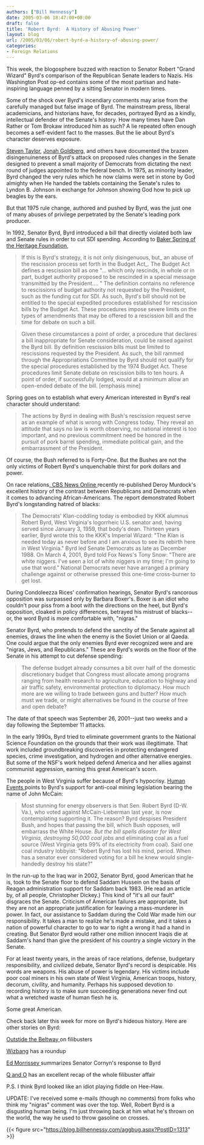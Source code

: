 ```yaml
---
authors: ["Bill Hennessy"]
date: 2005-03-06 18:47:00+00:00
draft: false
title: 'Robert Byrd:  A History of Abusing Power'
layout: blog
url: /2005/03/06/robert-byrd-a-history-of-abusing-power/
categories:
- Foreign Relations
---
```


This week, the blogosphere buzzed with reaction to Senator Robert "Grand Wizard" Byrd's comparison of the Republican Senate leaders to Nazis. His Washington Post op-ed contains some of the most partisan and hate-inspiring language penned by a sitting Senator in modern times.




Some of the shock over Byrd's incendiary comments may arise from the carefully managed but false image of Byrd. The mainstream press, liberal academicians, and historians have, for decades, portrayed Byrd as a kindly, intellectual defender of the Senate's history. How many times have Dan Rather or Tom Brokaw introduced him as such? A lie repeated often enough becomes a self-evident fact to the masses. But the lie about Byrd's character deserves exposure.




[Steven Taylor](https://www.poliblogger.com/index.php?p=6389), [Jonah Goldberg](https://www.nationalreview.com/thecorner/corner.asp), and others have documented the brazen disingenuineness of Byrd's attack on proposed rules changes in the Senate designed to prevent a small majority of Democrats from dictating the next round of judges appointed to the federal bench. In 1975, as minority leader, Byrd changed the very rules which he now claims were set in stone by God almighty when He handed the tablets containing the Senate's rules to Lyndon B. Johnson in exchange for Johnson showing God how to pick up beagles by the ears.




But that 1975 rule change, authored and pushed by Byrd, was the just one of many abuses of privilege perpetrated by the Senate's leading pork producer.




In 1992, Senator Byrd, Byrd introduced a bill that directly violated both law and Senate rules in order to cut SDI spending. According to [Baker Spring of the Heritage Foundation, ](https://www.heritage.org/Research/MissileDefense/EM331.cfm)




> 

> 
> If this is Byrd's strategy, it is not only disingenuous, but_ an abuse of the rescission process set forth in the Budget Act_. The Budget Act defines a rescission bill as one "... which only rescinds, in whole or in part, budget authority proposed to be rescinded in a special message transmitted by the President.... " The definition contains no reference to rescissions of budget authority not requested by the President, such as the funding cut for SDI. As such, Byrd's bill should not be entitled to the special expedited procedures established for rescission bills by the Budget Act. These procedures impose severe limits on the types of amendments that may be offered to a rescission bill and the time for debate on such a bill.

> 
> Given these circumstances a point of order, a procedure that declares a bill inappropriate for Senate consideration, could be raised against the Byrd bill. By definition rescission bills must be limited to rescissions requested by the President. As such, the bill rammed through the Appropriations Committee by Byrd should not qualify for the special procedures established by the 1974 Budget Act. These procedures limit Senate debate on rescission bills to ten hours. A point of order, if successfully lodged, would at a minimum allow an open-ended debate of the bill. [emphasis mine] 
> 
> 




Spring goes on to establish what every American interested in Byrd's real character should understand:




> 

> 
> The actions by Byrd in dealing with Bush's rescission request serve as an example of what is wrong with Congress today. They reveal an attitude that says no law is worth observing, no national interest is too important, and no previous commitment need be honored in the pursuit of pork barrel spending, immediate political gain, and the embarrassment of the President. 
> 
> 




Of course, the Bush referred to is Forty-One. But the Bushes are not the only victims of Robert Byrd's unquenchable thirst for pork dollars and power.




On race relations[, CBS News Online ](https://www.cbsnews.com/stories/2005/02/18/opinion/main675000.shtml)recently re-published Deroy Murdock's excellent history of the contrast between Republicans and Democrats when it comes to advancing African-Americans. The report demonstrated Robert Byrd's longstanding hatred of blacks:




> 

> 
> The Democrats' Klan-coddling today is embodied by KKK alumnus Robert Byrd, West Virginia's logorrheic U.S. senator and, having served since January 3, 1959, that body's dean. Thirteen years earlier, Byrd wrote this to the KKK's Imperial Wizard: "The Klan is needed today as never before and I am anxious to see its rebirth here in West Virginia." Byrd led Senate Democrats as late as December 1988. On March 4, 2001, Byrd told Fox News's Tony Snow: "There are white niggers. I've seen a lot of white niggers in my time; I'm going to use that word." National Democrats never have arranged a primary challenge against or otherwise pressed this one-time cross-burner to get lost.   

> 
> 




During Condoleezza Rices' confirmation hearings, Senator Byrd's rancorous opposition was surpassed only by Barbara Boxer's. Boxer is an idiot who couldn't pour piss from a boot with the directions on the heel, but Byrd's opposition, cloaked in policy differences, betrayed his mistrust of blacks--or, the word Byrd is more comfortable with, "nigras."




Senator Byrd, who pretends to defend the sanctity of the Senate against all enemies, draws the line when the enemy is the Soviet Union or al Qaeda. One could argue that the only enemies Byrd ever recognized were and are "nigras, Jews, and Republicans." These are Byrd's words on the floor of the Senate in his attempt to cut defense spending:




> 

> 
> The defense budget already consumes a bit over half of the domestic discretionary budget that Congress must allocate among programs ranging from health research to agriculture, education to highway and air traffic safety, environmental protection to diplomacy. How much more are we willing to trade between guns and butter? How much must we trade, or might alternatives be found in the course of free and open debate? 
> 
> 




The date of that speech was September 26, 2001--just two weeks and a day following the September 11 attacks.




In the early 1990s, Byrd tried to eliminate government grants to the National Science Foundation on the grounds that their work was illegitimate. That work included groundbreaking discoveries in protecting endangered species, crime investigation, and hydrogen and other alternative energies. But some of the NSF's work helped defend America and her allies against communist aggression, earning this great American's scorn.




The people in West Virginia suffer because of Byrd's hypocrisy. [Human Events ](https://www.humaneventsonline.com/blog-cb.php?range=06%2F20%2F2004+-+06%2F26%2F2004)points to Byrd's support for anti-coal mining legislation bearing the name of John McCain:




> 

> 
> Most stunning for energy observers is that Sen. Robert Byrd (D-W. Va.), who voted against McCain-Lieberman last year, is now contemplating supporting it. The reason? Byrd despises President Bush, and hopes that passing the bill, which Bush opposes, will embarrass the White House. _But the bill spells disaster for West Virginia, destroying 50,000 coal jobs_ and eliminating coal as a fuel source (West Virginia gets 99% of its electricity from coal). Said one coal industry lobbyist: "Robert Byrd has lost his mind, period. When has a senator ever considered voting for a bill he knew would single-handedly destroy his state?" 
> 
> 




In the run-up to the Iraq war in 2002, Senator Byrd, good American that he is, took to the Senate floor to defend Saddam Hussein on the basis of Reagan administration support for Saddam back 1983. (He read an article by, of all people, Christopher Dickey.) This kind of "it's all our fault" disgraces the Senate. Criticism of American failures are appropriate, but they are not an appropriate justification for leaving a mass-murderer in power. In fact, our assistance to Saddam during the Cold War made him our responsibility. It takes a man to realize he's made a mistake, and it takes a nation of powerful character to go to war to right a wrong it had a hand in creating. But Senator Byrd would rather one million innocent Iraqis die at Saddam's hand than give the president of his country a single victory in the Senate.




For at least twenty years, in the areas of race relations, defense, budgetary responsibility, and civilized debate, Senator Byrd's record is despicable. His words are weapons. His abuse of power is legendary. His victims include poor coal miners in his own state of West Virginia, American troops, history, decorum, civility, and humanity. Perhaps his supposed devotion to recording history is to make sure succeeding generations never find out what a wretched waste of human flesh he is. 




Some great American. 




Check back later this week for more on Byrd's hideous history. Here are other stories on Byrd:




[Outstide the Beltway ](https://www.outsidethebeltway.com/archives/9502)on filibusters




[Wizbang](https://wizbangblog.com/archives/005277.php) has a roundup




[Ed Morrissey ](https://www.captainsquartersblog.com/mt/archives/003987.php)summarizes Senator Cornyn's response to Byrd




[Q and O](https://www.qando.net/details.aspx?Entry=1319) has an excellent recap of the whole filibuster affair




P.S. I think Byrd looked like an idiot playing fiddle on Hee-Haw. 




UPDATE: I've received some e-mails (though no comments) from folks who think my "nigras" comment was over the top. Well, Robert Byrd is a disgusting human being. I'm just throwing back at him what he's thrown on the world, the way he used to throw gasoline on crosses.

{{< figure src="https://blog.billhennessy.com/aggbug.aspx?PostID=1313" >}}

